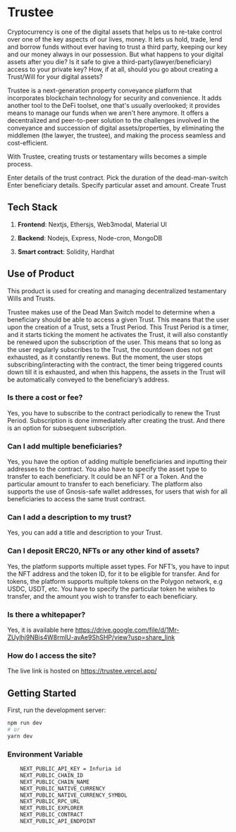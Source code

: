 # Trustee
Cryptocurrency is one of the digital assets that helps us to re-take control over one of the key aspects of our lives, money. It lets us hold, trade, lend and borrow funds without ever having to trust a third party, keeping our key and our money always in our possession.
But what happens to your digital assets after you die?  Is it safe to give a third-party(lawyer/beneficiary) access to your private key? How, if at all, should you go about creating a Trust/Will for your digital assets?

Trustee is a next-generation property conveyance platform that incorporates blockchain technology for security and convenience. It adds another tool to the DeFi toolset, one that's usually overlooked; it provides means to manage our funds when we aren't here anymore. It offers a decentralized and peer-to-peer solution to the challenges involved in the conveyance and succession of digital assets/properties, by eliminating the middlemen (the lawyer, the trustee), and making the process seamless and cost-efficient.

With Trustee, creating trusts or testamentary wills becomes a simple process.

Enter details of the trust contract.
Pick the duration of the dead-man-switch
Enter beneficiary details.
Specify particular asset and amount.
Create Trust


## Tech Stack

   1. **Frontend**: Nextjs, Ethersjs, Web3modal, Material UI

   2. **Backend**: Nodejs, Express, Node-cron, MongoDB

   3. **Smart contract**: Solidity, Hardhat


## Use of Product
This product is used for creating and managing decentralized testamentary Wills and Trusts. 

Trustee makes use of the Dead Man Switch model to determine when a beneficiary should be able to access a given Trust. This means that the user upon the creation of a Trust, sets a Trust Period. This Trust Period is a timer, and it starts ticking the moment he activates the Trust, it will also constantly be renewed upon the subscription of the user. This means that so long as the user regularly subscribes to the Trust, the countdown does not get exhausted, as it constantly renews.
But the moment, the user stops subscribing/interacting with the contract, the timer being triggered counts down till it is exhausted, and when this happens, the assets in the Trust will be automatically conveyed to the beneficiary’s address.

### Is there a cost or fee?
Yes, you have to subscribe to the contract periodically to renew the Trust Period. Subscription is done immediately after creating the trust. And there is an option for subsequent subscription.

### Can I add multiple beneficiaries?
Yes, you have the option of adding multiple beneficiaries and inputting their addresses to the contract. You also have to specify the asset type to transfer to each beneficiary. It could be an NFT or a Token. And the particular amount to transfer to each beneficiary.
The platform also supports the use of Gnosis-safe wallet addresses, for users that wish for all beneficiaries to access the same trust contract.

### Can I add a description to my trust?
Yes, you can add a title and description to your Trust.

### Can I deposit ERC20, NFTs or any other kind of assets?
Yes, the platform supports multiple asset types. 
For NFT’s, you have to input the NFT address and the token ID, for it to be eligible for transfer.
And for tokens, the platform supports multiple tokens on the Polygon network, e.g USDC, USDT, etc. You have to specify the particular token he wishes to transfer, and the amount you wish to transfer to each beneficiary.

### Is there a whitepaper?
Yes, it is available here https://drive.google.com/file/d/1Mr-ZUylhj9NBis4W8rmlU-avAe9ShSHP/view?usp=share_link

### How do I access the site?
The live link is hosted on https://trustee.vercel.app/


## Getting Started

First, run the development server:

```bash
npm run dev
# or
yarn dev
```

### Environment Variable

```bash
    NEXT_PUBLIC_API_KEY = Infuria id
    NEXT_PUBLIC_CHAIN_ID
    NEXT_PUBLIC_CHAIN_NAME 
    NEXT_PUBLIC_NATIVE_CURRENCY 
    NEXT_PUBLIC_NATIVE_CURRENCY_SYMBOL
    NEXT_PUBLIC_RPC_URL
    NEXT_PUBLIC_EXPLORER
    NEXT_PUBLIC_CONTRACT 
    NEXT_PUBLIC_API_ENDPOINT
```
